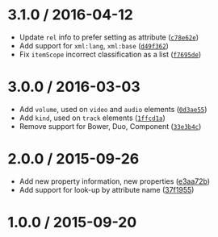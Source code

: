 <!--remark setext-->

<!--lint disable no-multiple-toplevel-headings -->

3.1.0 / 2016-04-12
==================

*   Update `rel` info to prefer setting as attribute ([`c78e62e`](https://github.com/wooorm/property-information/commit/c78e62e))
*   Add support for `xml:lang`, `xml:base` ([`d49f362`](https://github.com/wooorm/property-information/commit/d49f362))
*   Fix `itemScope` incorrect classification as a list ([`f7695de`](https://github.com/wooorm/property-information/commit/f7695de))

3.0.0 / 2016-03-03
==================

*   Add `volume`, used on `video` and `audio` elements ([`0d3ae55`](https://github.com/wooorm/property-information/commit/0d3ae55))
*   Add `kind`, used on `track` elements ([`1ffcd1a`](https://github.com/wooorm/property-information/commit/1ffcd1a))
*   Remove support for Bower, Duo, Component ([`33e3b4c`](https://github.com/wooorm/property-information/commit/33e3b4c))

2.0.0 / 2015-09-26
==================

*   Add new property information, new properties ([e3aa72b](https://github.com/wooorm/property-information/commit/e3aa72b))
*   Add support for look-up by attribute name ([37f1955](https://github.com/wooorm/property-information/commit/37f1955))

1.0.0 / 2015-09-20
==================
